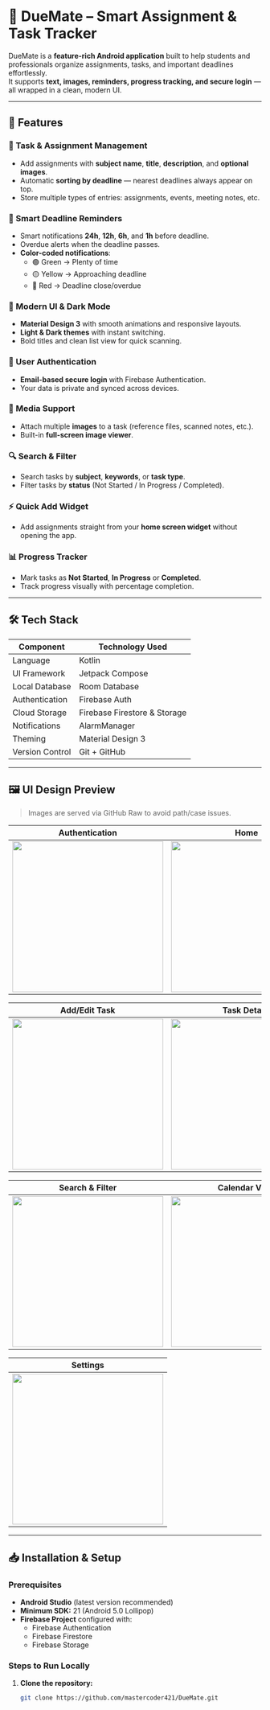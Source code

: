 # 📅 DueMate – Smart Assignment & Task Tracker

DueMate is a **feature-rich Android application** built to help students and professionals organize assignments, tasks, and important deadlines effortlessly.  
It supports **text, images, reminders, progress tracking, and secure login** — all wrapped in a clean, modern UI.

---

## 🚀 Features

### 📝 Task & Assignment Management
- Add assignments with **subject name**, **title**, **description**, and **optional images**.
- Automatic **sorting by deadline** — nearest deadlines always appear on top.
- Store multiple types of entries: assignments, events, meeting notes, etc.

### 📅 Smart Deadline Reminders
- Smart notifications **24h**, **12h**, **6h**, and **1h** before deadline.
- Overdue alerts when the deadline passes.
- **Color-coded notifications**:
  - 🟢 Green → Plenty of time
  - 🟡 Yellow → Approaching deadline
  - 🔴 Red → Deadline close/overdue

### 🎨 Modern UI & Dark Mode
- **Material Design 3** with smooth animations and responsive layouts.
- **Light & Dark themes** with instant switching.
- Bold titles and clean list view for quick scanning.

### 👤 User Authentication
- **Email-based secure login** with Firebase Authentication.
- Your data is private and synced across devices.

### 📂 Media Support
- Attach multiple **images** to a task (reference files, scanned notes, etc.).
- Built-in **full-screen image viewer**.

### 🔍 Search & Filter
- Search tasks by **subject**, **keywords**, or **task type**.
- Filter tasks by **status** (Not Started / In Progress / Completed).

### ⚡ Quick Add Widget
- Add assignments straight from your **home screen widget** without opening the app.

### 📊 Progress Tracker
- Mark tasks as **Not Started**, **In Progress** or **Completed**.
- Track progress visually with percentage completion.

---

## 🛠️ Tech Stack

| Component         | Technology Used |
|-------------------|-----------------|
| Language          | Kotlin |
| UI Framework      | Jetpack Compose |
| Local Database    | Room Database |
| Authentication    | Firebase Auth |
| Cloud Storage     | Firebase Firestore & Storage |
| Notifications     | AlarmManager |
| Theming           | Material Design 3 |
| Version Control   | Git + GitHub |

---

## 🖼️ UI Design Preview

> Images are served via GitHub Raw to avoid path/case issues.

| Authentication | Home |
|---|---|
| <img src="https://raw.githubusercontent.com/mastercoder421/DueMate/main/ui-design/Auth_Screen.png" width="300"/> | <img src="https://raw.githubusercontent.com/mastercoder421/DueMate/main/ui-design/Home_Screen.png" width="300"/> |

| Add/Edit Task | Task Details |
|---|---|
| <img src="https://raw.githubusercontent.com/mastercoder421/DueMate/main/ui-design/Add_Edit_Task.png" width="300"/> | <img src="https://raw.githubusercontent.com/mastercoder421/DueMate/main/ui-design/Task_Details.png" width="300"/> |

| Search & Filter | Calendar View |
|---|---|
| <img src="https://raw.githubusercontent.com/mastercoder421/DueMate/main/ui-design/Search_Filter.png" width="300"/> | <img src="https://raw.githubusercontent.com/mastercoder421/DueMate/main/ui-design/Calendar_View.png" width="300"/> |

| Settings |
|---|
| <img src="https://raw.githubusercontent.com/mastercoder421/DueMate/main/ui-design/Settings.png" width="300"/> |


---

## 📥 Installation & Setup

### Prerequisites
- **Android Studio** (latest version recommended)
- **Minimum SDK:** 21 (Android 5.0 Lollipop)
- **Firebase Project** configured with:
  - Firebase Authentication
  - Firebase Firestore
  - Firebase Storage

### Steps to Run Locally
1. **Clone the repository:**
   ```bash
   git clone https://github.com/mastercoder421/DueMate.git
